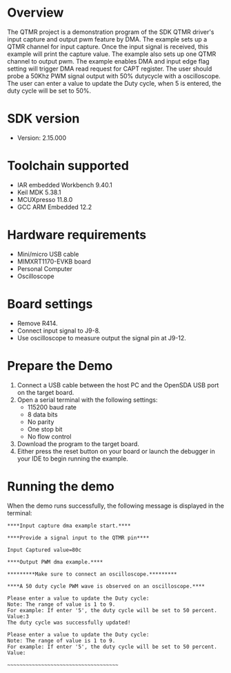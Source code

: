 Overview
========

The QTMR project is a demonstration program of the SDK QTMR driver's input capture and output pwm feature by DMA.
The example sets up a QTMR channel for input capture. Once the input signal is received, this example will print the capture value.
The example also sets up one QTMR channel to output pwm. The example enables DMA and input edge flag setting will trigger DMA read
request for CAPT register. The user should probe a 50Khz PWM signal output with 50% dutycycle with a oscilloscope.
The user can enter a value to update the Duty cycle, when 5 is entered, the duty cycle will be set to 50%.

SDK version
===========
- Version: 2.15.000

Toolchain supported
===================
- IAR embedded Workbench  9.40.1
- Keil MDK  5.38.1
- MCUXpresso  11.8.0
- GCC ARM Embedded  12.2

Hardware requirements
=====================
- Mini/micro USB cable
- MIMXRT1170-EVKB board
- Personal Computer
- Oscilloscope

Board settings
==============
- Remove R414.
- Connect input signal to J9-8.
- Use oscilloscope to measure output the signal pin at J9-12.

Prepare the Demo
================
1.  Connect a USB cable between the host PC and the OpenSDA USB port on the target board. 
2.  Open a serial terminal with the following settings:
    - 115200 baud rate
    - 8 data bits
    - No parity
    - One stop bit
    - No flow control
3. Download the program to the target board.
4. Either press the reset button on your board or launch the debugger in your IDE to begin running the example.

Running the demo
================
When the demo runs successfully, the following message is displayed in the terminal:
~~~~~~~~~~~~~~~~~~~~~~~~~~~~~~~~~~~~~
****Input capture dma example start.****

****Provide a signal input to the QTMR pin****

Input Captured value=80c

****Output PWM dma example.****

*********Make sure to connect an oscilloscope.*********

****A 50 duty cycle PWM wave is observed on an oscilloscope.****

Please enter a value to update the Duty cycle:
Note: The range of value is 1 to 9.
For example: If enter '5', the duty cycle will be set to 50 percent.
Value:3
The duty cycle was successfully updated!

Please enter a value to update the Duty cycle:
Note: The range of value is 1 to 9.
For example: If enter '5', the duty cycle will be set to 50 percent.
Value:

~~~~~~~~~~~~~~~~~~~~~~~~~~~~~~~~~~~~

